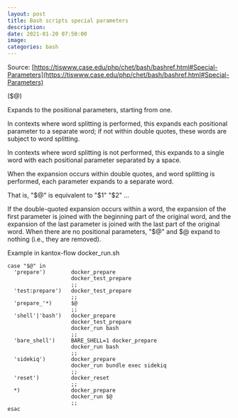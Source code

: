 ```yaml
---
layout: post
title: Bash scripts special parameters
description: 
date: 2021-01-20 07:50:00
image: 
categories: bash
---
```


Source: [https://tiswww.case.edu/php/chet/bash/bashref.html#Special-Parameters](https://tiswww.case.edu/php/chet/bash/bashref.html#Special-Parameters)

($@) 

Expands to the positional parameters, starting from one. 

In contexts where word splitting is performed, this expands each positional parameter to a separate word; if not within double quotes, these words are subject to word splitting. 

In contexts where word splitting is not performed, this expands to a single word with each positional parameter separated by a space. 

When the expansion occurs within double quotes, and word splitting is performed, each parameter expands to a separate word. 

That is, "$@" is equivalent to "$1" "$2" ... 

If the double-quoted expansion occurs within a word, the expansion of the first parameter is joined with the beginning part of the original word, and the expansion of the last parameter is joined with the last part of the original word. When there are no positional parameters, "$@" and $@ expand to nothing (i.e., they are removed).

Example in kantox-flow docker_run.sh

    case "$@" in
      'prepare')        docker_prepare
                        docker_test_prepare
                        ;;
      'test:prepare')   docker_test_prepare
                        ;;
      'prepare_'*)      $@
                        ;;
      'shell'|'bash')   docker_prepare
                        docker_test_prepare
                        docker_run bash
                        ;;
      'bare_shell')     BARE_SHELL=1 docker_prepare
                        docker_run bash
                        ;;
      'sidekiq')        docker_prepare
                        docker_run bundle exec sidekiq
                        ;;
      'reset')          docker_reset
                        ;;
      *)                docker_prepare
                        docker_run $@
                        ;;
    esac
